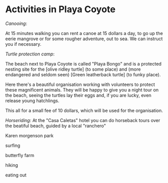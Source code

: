 # Activities in Playa Coyote

_Canooing_:

At 15 minutes walking you can rent a canoe at 15 dollars a day, to go up the eerie mangrove or for some rougher adventure, out to sea. We can instruct you if necessary.

_Turtle protection camp_:

The beach next to Playa Coyote is called "Playa Bongo" and is a protected nesting site for the [olive ridley turtle] (to some place) and (more endangered and seldom seen) [Green leatherback turtle] (to funky place). 

Here there's a beautiful organisation working with volunteers to protect these magnificent animals. They will be happy to give you a night tour on the beach, seeing the turtles lay their eggs and, if you are lucky, even release young hatchlings.

This all for a small fee of 10 dollars, which will be used for the organisation.

_Horseriding_:
At the "Casa Caletas" hotel you can do horseback tours over the beatiful beach, guided by a local "ranchero"

Karen morgenson park

surfing

butterfly farm

hiking

eating out
